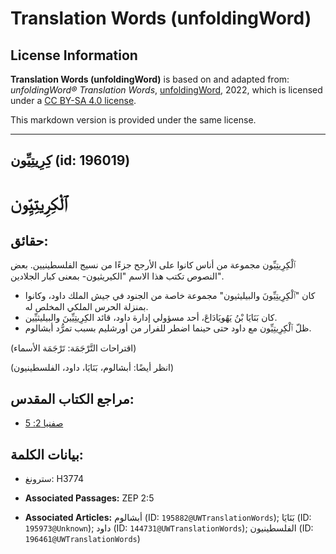 # Translation Words (unfoldingWord)

## License Information

**Translation Words (unfoldingWord)** is based on and adapted from: _unfoldingWord® Translation Words_, [unfoldingWord](https://unfoldingword.org/utw), 2022, which is licensed under a [CC BY-SA 4.0 license](https://creativecommons.org/licenses/by-sa/4.0/legalcode.en).

This markdown version is provided under the same license.



--------------------------------

## كِرِيتِيِّون (id: 196019)

ٱلْكِرِيتِيِّون
===============

حقائق:
------

ٱلْكِرِيتِيِّون مجموعة من أناس كانوا على الأرجح جزءًا من نسيج الفلسطينيين. بعض النصوص تكتب هذا الاسم "الكيريثيون\- بمعنى كبار الجلادين".

* كان "ٱلْكِرِيتِيِّونَ والبيليثيون" مجموعة خاصة من الجنود في جيش الملك داود، وكانوا بمنزلة الحرس الملكي المخلص له.
* كان بَنَايَا بْنُ يَهُويَادَاعَ، أحد مسؤولي إدارة داود، قائد الكِرِيتِيِّينَ والبيليثيِّين.
* ظلّ ٱلْكِرِيتِيِّون مع داود حتى حينما اضطر للفرار من أورشليم بسبب تمرُّد أبشالوم.

(اقتراحات التَّرْجَمَة: تَرْجَمَة الأسماء)

(انظر أيضًا: أبشالوم، بَنَايَا، داود، الفلسطينيون)

مراجع الكتاب المقدس:
--------------------

* [صفنيا 2: 5](https://ref.ly/Zeph2:5)

بيانات الكلمة:
--------------

* سترونغ: H3774

* **Associated Passages:** ZEP 2:5
* **Associated Articles:** أبشالوم (ID: `195882@UWTranslationWords`); بَنَايَا (ID: `195973@Unknown`); داود (ID: `144731@UWTranslationWords`); الفلسطينيون (ID: `196461@UWTranslationWords`)

